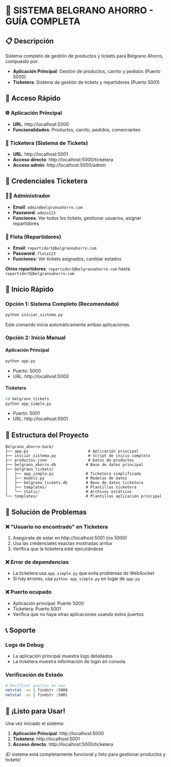 # 🚀 SISTEMA BELGRANO AHORRO - GUÍA COMPLETA

## 📋 Descripción
Sistema completo de gestión de productos y tickets para Belgrano Ahorro, compuesto por:
- **Aplicación Principal**: Gestión de productos, carrito y pedidos (Puerto 5000)
- **Ticketera**: Sistema de gestión de tickets y repartidores (Puerto 5001)

## 🎯 Acceso Rápido

### 🌐 Aplicación Principal
- **URL**: http://localhost:5000
- **Funcionalidades**: Productos, carrito, pedidos, comerciantes

### 🎫 Ticketera (Sistema de Tickets)
- **URL**: http://localhost:5001
- **Acceso directo**: http://localhost:5000/ticketera
- **Acceso admin**: http://localhost:5000/admin

## 🔐 Credenciales Ticketera

### 👨‍💼 Administrador
- **Email**: `admin@belgranoahorro.com`
- **Password**: `admin123`
- **Funciones**: Ver todos los tickets, gestionar usuarios, asignar repartidores

### 🚚 Flota (Repartidores)
- **Email**: `repartidor1@belgranoahorro.com`
- **Password**: `flota123`
- **Funciones**: Ver tickets asignados, cambiar estados

**Otros repartidores**: `repartidor2@belgranoahorro.com` hasta `repartidor5@belgranoahorro.com`

## 🚀 Inicio Rápido

### Opción 1: Sistema Completo (Recomendado)
```bash
python iniciar_sistema.py
```
Este comando inicia automáticamente ambas aplicaciones.

### Opción 2: Inicio Manual

#### Aplicación Principal
```bash
python app.py
```
- Puerto: 5000
- URL: http://localhost:5000

#### Ticketera
```bash
cd belgrano_tickets
python app_simple.py
```
- Puerto: 5001
- URL: http://localhost:5001

## 📁 Estructura del Proyecto

```
Belgrano_ahorro-back/
├── app.py                          # Aplicación principal
├── iniciar_sistema.py              # Script de inicio completo
├── productos.json                  # Datos de productos
├── belgrano_ahorro.db             # Base de datos principal
├── belgrano_tickets/
│   ├── app_simple.py              # Ticketera simplificada
│   ├── models.py                  # Modelos de datos
│   ├── belgrano_tickets.db        # Base de datos ticketera
│   ├── templates/                 # Plantillas ticketera
│   └── static/                    # Archivos estáticos
└── templates/                     # Plantillas aplicación principal
```

## 🔧 Solución de Problemas

### ❌ "Usuario no encontrado" en Ticketera
1. Asegúrate de estar en http://localhost:5001 (no 5000)
2. Usa las credenciales exactas mostradas arriba
3. Verifica que la ticketera esté ejecutándose

### ❌ Error de dependencias
- La ticketera usa `app_simple.py` que evita problemas de WebSocket
- Si hay errores, usa `python app_simple.py` en lugar de `app.py`

### ❌ Puerto ocupado
- Aplicación principal: Puerto 5000
- Ticketera: Puerto 5001
- Verifica que no haya otras aplicaciones usando estos puertos

## 📞 Soporte

### Logs de Debug
- La aplicación principal muestra logs detallados
- La ticketera muestra información de login en consola

### Verificación de Estado
```bash
# Verificar puertos en uso
netstat -an | findstr :5000
netstat -an | findstr :5001
```

## 🎉 ¡Listo para Usar!

Una vez iniciado el sistema:
1. **Aplicación Principal**: http://localhost:5000
2. **Ticketera**: http://localhost:5001
3. **Acceso directo**: http://localhost:5000/ticketera

¡El sistema está completamente funcional y listo para gestionar productos y tickets!
